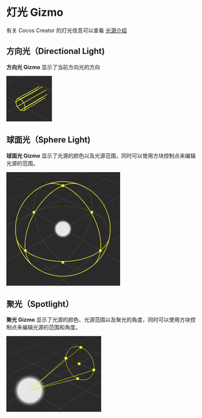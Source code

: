 # 灯光 Gizmo

有关 Cocos Creator 的灯光信息可以查看 [光源介绍](../../concepts/scene/light.md)

## 方向光（Directional Light)

**方向光 Gizmo** 显示了当前方向光的方向

![directional light gizmo](images/directional-light-gizmo.png)

## 球面光（Sphere Light)

**球面光 Gizmo** 显示了光源的颜色以及光源范围，同时可以使用方块控制点来编辑光源的范围。

![sphere light gizmo](images/sphere-light-gizmo.png)

## 聚光（Spotlight）

**聚光 Gizmo** 显示了光源的颜色、光源范围以及聚光的角度，同时可以使用方块控制点来编辑光源的范围和角度。

![spotlight gizmo](images/spot-light-gizmo.png)
